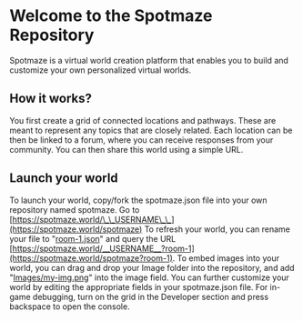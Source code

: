 # Welcome to the Spotmaze Repository
Spotmaze is a virtual world creation platform that enables you to build and customize your own personalized virtual worlds.

## How it works?
You first create a grid of connected locations and pathways. These are meant to represent any topics that are closely related. Each location can be then be linked to a forum, where you can receive responses from your community. You can then share this world using a simple URL.

## Launch your world
To launch your world, copy/fork the spotmaze.json file into your own repository named spotmaze. Go to [https://spotmaze.world/\_\_USERNAME\_\_](https://spotmaze.world/spotmaze)
To refresh your world, you can rename your file to "[room-1.json](https://github.com/spotmaze/spotmaze/blob/main/room-1.json)" and query the URL [https://spotmaze.world/__USERNAME__?room-1](https://spotmaze.world/spotmaze?room-1). To embed images into your world, you can drag and drop your Image folder into the repository, and add "[Images/my-img.png](https://github.com/spotmaze/spotmaze/tree/main/Images)" into the image field. You can further customize your world by editing the appropriate fields in your spotmaze.json file. For in-game debugging, turn on the grid in the Developer section and press backspace to open the console.

<!--
**spotmaze/spotmaze** is a ✨ _special_ ✨ repository because its `README.md` (this file) appears on your GitHub profile.

Here are some ideas to get you started:

- 🔭 I’m currently working on ...
- 🌱 I’m currently learning ...
- 👯 I’m looking to collaborate on ...
- 🤔 I’m looking for help with ...
- 💬 Ask me about ...
- 📫 How to reach me: ...
- 😄 Pronouns: ...
- ⚡ Fun fact: ...
-->
